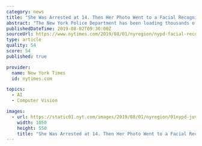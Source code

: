 ```yaml
---
category: news
title: "She Was Arrested at 14. Then Her Photo Went to a Facial Recognition Database."
abstract: "The New York Police Department has been loading thousands of arrest photos of children and teenagers into a facial recognition database despite evidence the technology has a higher risk of false matches in younger faces. For about four years, internal ..."
publishedDateTime: 2019-08-02T09:30:00Z
sourceUrl: https://www.nytimes.com/2019/08/01/nyregion/nypd-facial-recognition-children-teenagers.html
type: article
quality: 54
score: 54
published: true

provider:
  name: New York Times
  id: nytimes.com

topics:
  - AI
  - Computer Vision

images:
  - url: https://static01.nyt.com/images/2019/08/01/nyregion/01nypd-juveniles-promo/01nypd-juveniles-promo-facebookJumbo.jpg
    width: 1050
    height: 550
    title: "She Was Arrested at 14. Then Her Photo Went to a Facial Recognition Database."
---
```

